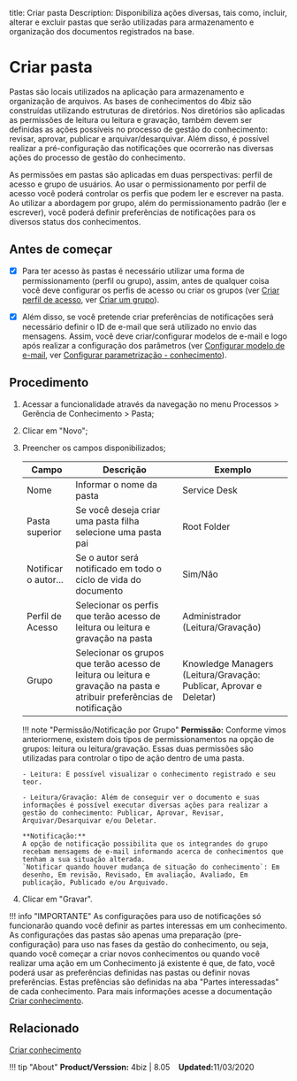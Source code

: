 title: Criar pasta
Description: Disponibiliza ações diversas, tais como, incluir, alterar e excluir pastas que serão utilizadas para armazenamento e organização dos documentos registrados na base.

# Criar pasta

Pastas são locais utilizados na aplicação para armazenamento e organização de arquivos. As bases de conhecimentos do 4biz são construídas utilizando estruturas de diretórios. Nos diretórios são aplicadas as permissões de leitura ou leitura e gravação, também devem ser definidas as ações possíveis no processo de gestão do conhecimento: revisar, aprovar, publicar e arquivar/desarquivar. Além disso, é possível realizar a pré-configuração das notificações que ocorrerão nas diversas ações do processo de gestão do conhecimento.

As permissões em pastas são aplicadas em duas perspectivas: perfil de acesso e grupo de usuários. Ao usar o permissionamento por perfil de acesso você poderá controlar os perfis que podem ler e escrever na pasta. Ao utilizar a abordagem por grupo, além do permissionamento padrão (ler e escrever), você poderá definir preferências de notificações para os diversos status dos conhecimentos.

## Antes de começar

- [X] Para ter acesso às pastas é necessário utilizar uma forma de permissionamento (perfil ou grupo), assim, antes de qualquer coisa você deve configurar os perfis de acesso ou criar os grupos (ver [Criar perfil de acesso][2], ver [Criar um grupo][3]).

- [X] Além disso, se você pretende criar preferências de notificações será necessário definir o ID de e-mail que será utilizado no envio das mensagens. Assim, você deve criar/configurar modelos de e-mail e logo após realizar a configuração dos parâmetros (ver [Configurar modelo de e-mail][4], ver [Configurar parametrização - conhecimento][5]).

## Procedimento

1.  Acessar a funcionalidade através da navegação no menu Processos > Gerência de Conhecimento > Pasta;

2.  Clicar em "Novo";

3.  Preencher os campos disponibilizados;

    | Campo | Descrição | Exemplo |
    |-------|-----------|---------|
    | Nome | Informar o nome da pasta | Service Desk |
    | Pasta superior | Se você deseja criar uma pasta filha selecione uma pasta pai | Root Folder |
    | Notificar o autor... | Se o autor será notificado em todo o ciclo de vida do documento | Sim/Não |
    | Perfil de Acesso | Selecionar os perfis que terão acesso de leitura ou leitura e gravação na pasta | Administrador (Leitura/Gravação) |
    | Grupo | Selecionar os grupos que terão acesso de leitura ou leitura e gravação na pasta e atribuir preferências de notificação | Knowledge Managers (Leitura/Gravação: Publicar, Aprovar e Deletar) |

    !!! note "Permissão/Notificação por Grupo"
        **Permissão:**
        Conforme vimos anteriormene, existem dois tipos de permissionamentos na opção de grupos: leitura ou leitura/gravação. Essas duas permissões são utilizadas para controlar o tipo de ação dentro de uma pasta.
        
        - Leitura: É possível visualizar o conhecimento registrado e seu teor.
        
        - Leitura/Gravação: Além de conseguir ver o documento e suas informações é possível executar diversas ações para realizar a gestão do conhecimento: Publicar, Aprovar, Revisar, Arquivar/Desarquivar e/ou Deletar.
        
        **Notificação:**
        A opção de notificação possibilita que os integrandes do grupo recebam mensagems de e-mail informando acerca de conhecimentos que tenham a sua situação alterada.
        `Notificar quando houver mudança de situação do conhecimento`: Em desenho, Em revisão, Revisado, Em avaliação, Avaliado, Em publicação, Publicado e/ou Arquivado.


4.  Clicar em "Gravar".

!!! info "IMPORTANTE"
    As configurações para uso de notificações só funcionarão quando você definir as partes interessas em um conhecimento. As configurações das pastas são apenas uma preparação (pre-configuração) para uso nas fases da gestão do conhecimento, ou seja, quando você começar a criar novos conhecimentos ou quando você realizar uma ação em um Conhecimento já existente é que, de fato, você poderá usar as preferências definidas nas pastas ou definir novas preferências. Estas prefências são definidas na aba "Partes interessadas" de cada conhecimento. Para mais informações acesse a documentação [Criar conhecimento][1].


## Relacionado

[Criar conhecimento][1]


!!! tip "About"
    <b>Product/Verssion:</b> 4biz | 8.05 &nbsp;&nbsp;
    <b>Updated:</b>11/03/2020

[1]:/pt-br/4biz-helium/processes/knowledge/use/create-knowledge.html
[2]:/pt-br/4biz-helium/initial-settings/access-settings/user/register-groups.html
[3]:/pt-br/4biz-helium/initial-settings/access-settings/profile/create-profile-access.html
[4]:/pt-br/4biz-helium/platform-administration/email-settings/email-templates-configure-email-template.html
[5]:/pt-br/4biz-helium/platform-administration/parameters-list/configure-parametrization-knowledge.html